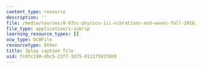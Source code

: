 ```yaml
---
content_type: resource
description: ''
file: /media/courses/8-03sc-physics-iii-vibrations-and-waves-fall-2016/fc0fc190dbc523f73d750111759378b9_8kcvyoHsXrw.srt
file_type: application/x-subrip
learning_resource_types: []
ocw_type: OCWFile
resourcetype: Other
title: 3play caption file
uid: fc0fc190-dbc5-23f7-3d75-0111759378b9
---
```

